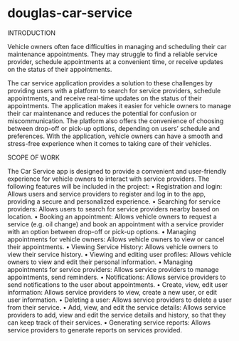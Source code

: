 # douglas-car-service

INTRODUCTION
 
Vehicle owners often face difficulties in managing and scheduling their car maintenance appointments. They may struggle to find a reliable service provider, schedule appointments at a convenient time, or receive updates on the status of their appointments.
 
The car service application provides a solution to these challenges by providing users with a platform to search for service providers, schedule appointments, and receive real-time updates on the status of their appointments. The application makes it easier for vehicle owners to manage their car maintenance and reduces the potential for confusion or miscommunication. The platform also offers the convenience of choosing between drop-off or pick-up options, depending on users’ schedule and preferences. With the application, vehicle owners can have a smooth and stress-free experience when it comes to taking care of their vehicles.

SCOPE OF WORK
 
The Car Service app is designed to provide a convenient and user-friendly experience for vehicle owners to interact with service providers. The following features will be included in the project:
•	Registration and login: Allows users and service providers to register and log in to the app, providing a secure and personalized experience.
•	Searching for service providers: Allows users to search for service providers nearby based on location.
•	Booking an appointment: Allows vehicle owners to request a service (e.g. oil change) and book an appointment with a service provider with an option between drop-off or pick-up options.
•	Managing appointments for vehicle owners: Allows vehicle owners to view or cancel their appointments.
•	Viewing Service History: Allows vehicle owners to view their service history.
•	Viewing and editing user profiles: Allows vehicle owners to view and edit their personal information.
•	Managing appointments for service providers: Allows service providers to manage appointments, send reminders.
•	Notifications: Allows service providers to send notifications to the user about appointments.
•	Create, view, edit user information: Allows service providers to view, create a new user, or edit user information.
•	Deleting a user: Allows service providers to delete a user from their service.
•	 Add, view, and edit the service details: Allows service providers to add, view and edit the service details and history, so that they can keep track of their services.
•	 Generating service reports: Allows service providers to generate reports on services provided.

